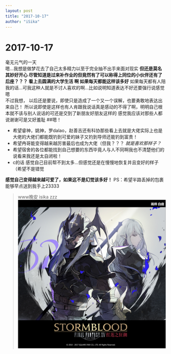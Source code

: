 ```yaml
---
layout: post
title: "2017-10-17"
author: "iSika"
---
```

# 2017-10-17
毫无元气的一天  
嗯...我想是做梦花去了自己太多精力以至于完全抽不出手来面对现实
**但还是莫名其妙好开心 尽管知道是过来补作业的但竟然有了可以称得上同位的小伙伴还有了后座？？？ 看上去圆满的大学生活 啊 如果每天都能这样该多好**
如果每天都有人陪我的话...可我这种人就是不讨人喜欢的啊...比如说明知道表达不好还要强行说感觉嗯  
不过我想， 以后还是要说，即使只是造成了一个又一个误解，也要勇敢地表达出来自己！
所以说即使是这样也有人肯跟我说话真是感动的不得了啊，明明自己根本就不该与别人说话的可还是交到了新朋友好朋友这样的
感觉我应该对那些人都说谢谢可是又好羞耻
##嗯！
* 希望睿神，姚神，罗dalao，赵善吉还有科协那些看上去就是大佬实际上也是大佬的大佬们都能既钓到可爱的妹子又钓到导师还能钓到富贵！
* 希望冉哥能变得越来越厉害最后也成为大佬（但我？？？ *就是喜欢那样子？*
* 希望宿舍的各位都能找到自己想要的东西毕竟人与人不同啊我也不清楚他们的说看来我还是太自闭啦！
* c的话 感觉自己目前帮不到太多...但感觉还是在慢慢地恢复并且变好的样子（希望不是错觉

**感觉自己变得越来越可爱了，如果这不是幻觉该多好！**
PS：希望半路丢掉的包裹能够早点送到我手上23333
> www晚安 isika zzz
![test](https://raw.githubusercontent.com/SoniciSika/BlogPhotos/master/ffxiv_pcwcountdown32_2048x2048.jpg)

